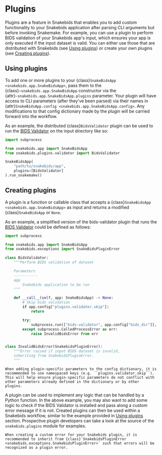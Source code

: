 # Plugins

Plugins are a feature in Snakebids that enables you to add custom functionality to your Snakebids application after parsing CLI arguments but before invoking Snakemake. For example, you can use a plugin to perform BIDS validation of your Snakebids app's input, which ensures your app is only executed if the input dataset is valid. You can either use those that are distributed with Snakebids (see [Using plugins](#using-plugins)) or create your own plugins (see [Creating plugins](#creating-plugins)).

## Using plugins
To add one or more plugins to your {class}`SnakeBidsApp <snakebids.app.SnakeBidsApp>`, pass them to the {class}`~snakebids.app.SnakeBidsApp` constructor via the {attr}`~snakebids.app.SnakeBidsApp.plugins` parameter. Your plugin will have access to CLI parameters (after they've been parsed) via their names in {attr}`SnakeBidsApp.config <snakebids.app.SnakeBidsApp.config>`. Any modifications to that config dictionary made by the plugin will be carried forward into the workflow.

As an example, the distributed {class}`BidsValidator` plugin can be used to run the [BIDS Validator](https://github.com/bids-standard/bids-validator) on the input directory like so:

```py
import subprocess

from snakebids.app import SnakeBidsApp
from snakebids.plugins.validator import BidsValidator

SnakeBidsApp(
    "path/to/snakebids/app",
    plugins=[BidsValidator]
).run_snakemake()
```

## Creating plugins
A plugin is a function or callable class that accepts a {class}`SnakeBidsApp <snakebids.app.SnakeBidsApp>` as input and returns a modified {class}`SnakeBidsApp` or `None`.

As an example, a simplified version of the bids-validator plugin that runs the [BIDS Validator](https://github.com/bids-standard/bids-validator) could be defined as follows:

```py
import subprocess 

from snakebids.app import SnakeBidsApp
from snakebids.exceptions import SnakeBidsPluginError

class BidsValidator:
    """Perform BIDS validation of dataset

    Parameters
    -----------
    app
        Snakebids application to be run
    """

    def __call__(self, app: SnakeBidsApp) -> None:
        # Skip bids validation
        if app.config["plugins.validator.skip"]:
            return

        try:
            subprocess.run(["bids-validator", app.config["bids_dir"]], check=True)
        except subprocess.CalledProcessError as err:
            raise InvalidBidsError from err


class InvalidBidsError(SnakebidsPluginError):
    """Error raised if input BIDS dataset is invalid, 
    inheriting from SnakebidsPluginError.
    """
```

```{note}
When adding plugin-specific parameters to the config dictionary, it is recommended to use namespaced keys (e.g. ``plugins.validator.skip``). This will help ensure plugin-specific parameters do not conflict with other parameters already defined in the dictionary or by other plugins.
```


A plugin can be used to implement any logic that can be handled by a Python function. In the above example, you may also want to add some logic to check if the BIDS Validator is installed and pass along a custom error message if it is not. Created plugins can then be used within a Snakebids workflow, similar to the example provided in [Using plugins](#using-plugins) section. Prospective plugin developers can take a look at the source of the `snakebids.plugins` module for examples.


```{note}
When creating a custom error for your Snakebids plugin, it is recommended to inherit from {class}`SnakebidsPluginError <snakebids.exceptions.SnakebidsPluginError>` such that errors will be recognized as a plugin error.
```